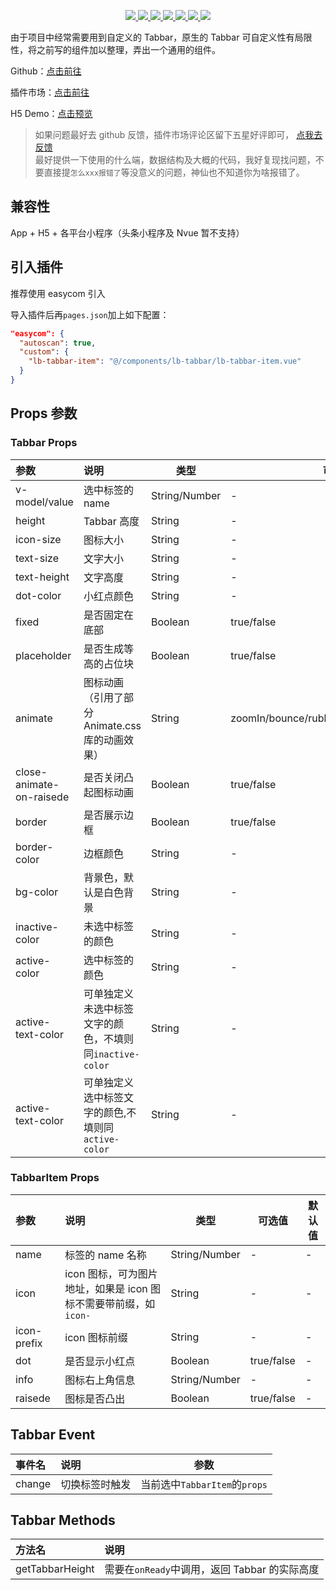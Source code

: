 <p align="center">
  <a href="https://github.com/liub1934/uni-lb-tabbar">
    <img src="https://img.shields.io/github/stars/liub1934/uni-lb-tabbar">
  </a>
  <a href="https://github.com/liub1934/uni-lb-tabbar/fork">
    <img src="https://img.shields.io/github/forks/liub1934/uni-lb-tabbar">
  </a>
  <a href="https://github.com/liub1934/uni-lb-tabbar/issues">
    <img src="https://img.shields.io/github/issues/liub1934/uni-lb-tabbar">
  </a>
  <a href="https://www.npmjs.com/package/uni-lb-tabbar">
    <img src="https://img.shields.io/npm/v/uni-lb-tabbar">
  </a>
  <a href="https://npmcharts.com/compare/uni-lb-tabbar?minimal=true">
    <img src="https://img.shields.io/npm/dm/uni-lb-tabbar">
  </a>
  <a href="https://standardjs.com">
    <img src="https://img.shields.io/badge/code%20style-standard-brightgreen">
  </a>
  <a href="https://github.com/liub1934/uni-lb-tabbar/blob/master/LICENSE">
    <img src="https://img.shields.io/github/license/liub1934/uni-lb-tabbar">
  </a>
</p>

由于项目中经常需要用到自定义的 Tabbar，原生的 Tabbar 可自定义性有局限性，将之前写的组件加以整理，弄出一个通用的组件。

Github：[点击前往](https://github.com/liub1934/uni-lb-tabbar)

插件市场：[点击前往](https://ext.dcloud.net.cn/plugin?id=4124)

H5 Demo：[点击预览](https://github.liubing.me/uni-lb-tabbar)

> 如果问题最好去 github 反馈，插件市场评论区留下五星好评即可， [点我去反馈](https://github.com/liub1934/uni-lb-tabbar/issues/new)  
> 最好提供一下使用的什么端，数据结构及大概的代码，我好复现找问题，不要直接提`怎么xxx报错了`等没意义的问题，神仙也不知道你为啥报错了。

## 兼容性

App + H5 + 各平台小程序（头条小程序及 Nvue 暂不支持）

## 引入插件

推荐使用 easycom 引入

导入插件后再`pages.json`加上如下配置：

```json
"easycom": {
  "autoscan": true,
  "custom": {
    "lb-tabbar-item": "@/components/lb-tabbar/lb-tabbar-item.vue"
  }
}
```

## Props 参数

### Tabbar Props

| 参数                     | 说明                                                     | 类型          | 可选值                                   | 默认值  |
| :----------------------- | :------------------------------------------------------- | ------------- | ---------------------------------------- | ------- |
| v-model/value            | 选中标签的 name                                          | String/Number | -                                        | -       |
| height                   | Tabbar 高度                                              | String        | -                                        | 50px    |
| icon-size                | 图标大小                                                 | String        | -                                        | 22px    |
| text-size                | 文字大小                                                 | String        | -                                        | 12px    |
| text-height              | 文字高度                                                 | String        | -                                        | 18px    |
| dot-color                | 小红点颜色                                               | String        | -                                        | #F56C6C |
| fixed                    | 是否固定在底部                                           | Boolean       | true/false                               | true    |
| placeholder              | 是否生成等高的占位块                                     | Boolean       | true/false                               | true    |
| animate                  | 图标动画（引用了部分 Animate.css 库的动画效果）          | String        | zoomIn/bounce/rubberBand/bounceIn/fadeIn | -       |
| close-animate-on-raisede | 是否关闭凸起图标动画                                     | Boolean       | true/false                               | true    |
| border                   | 是否展示边框                                             | Boolean       | true/false                               | true    |
| border-color             | 边框颜色                                                 | String        | -                                        | #DCDFE6 |
| bg-color                 | 背景色，默认是白色背景                                   | String        | -                                        | #FFF    |
| inactive-color           | 未选中标签的颜色                                         | String        | -                                        | #909399 |
| active-color             | 选中标签的颜色                                           | String        | -                                        | #409EFF |
| active-text-color        | 可单独定义未选中标签文字的颜色，不填则同`inactive-color` | String        | -                                        | -       |
| active-text-color        | 可单独定义选中标签文字的颜色,不填则同`active-color`      | String        | -                                        | -       |

### TabbarItem Props

| 参数        | 说明                                                             | 类型          | 可选值     | 默认值 |
| :---------- | :--------------------------------------------------------------- | ------------- | ---------- | ------ |
| name        | 标签的 name 名称                                                 | String/Number | -          | -      |
| icon        | icon 图标，可为图片地址，如果是 icon 图标不需要带前缀，如`icon-` | String        | -          | -      |
| icon-prefix | icon 图标前缀                                                    | String        | -          | -      |
| dot         | 是否显示小红点                                                   | Boolean       | true/false | -      |
| info        | 图标右上角信息                                                   | String/Number | -          | -      |
| raisede     | 图标是否凸出                                                     | Boolean       | true/false | -      |

## Tabbar Event

| 事件名 | 说明           | 参数                          |
| :----- | :------------- | ----------------------------- |
| change | 切换标签时触发 | 当前选中`TabbarItem`的`props` |

## Tabbar Methods

| 方法名          | 说明                                          |
| :-------------- | :-------------------------------------------- |
| getTabbarHeight | 需要在`onReady`中调用，返回 Tabbar 的实际高度 |
